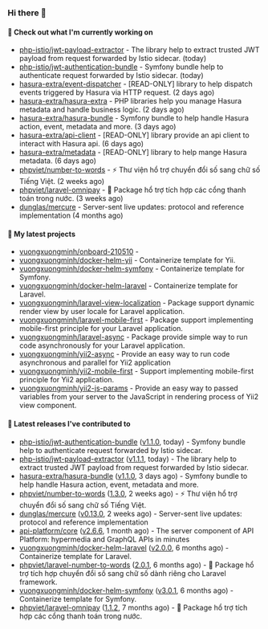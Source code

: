 ### Hi there 👋

#### 👷 Check out what I'm currently working on

- [php-istio/jwt-payload-extractor](https://github.com/php-istio/jwt-payload-extractor) - The library help to extract trusted JWT payload from request forwarded by Istio sidecar. (today)
- [php-istio/jwt-authentication-bundle](https://github.com/php-istio/jwt-authentication-bundle) - Symfony bundle help to authenticate request forwarded by Istio sidecar. (today)
- [hasura-extra/event-dispatcher](https://github.com/hasura-extra/event-dispatcher) - [READ-ONLY] library to help dispatch events triggered by Hasura via HTTP request. (2 days ago)
- [hasura-extra/hasura-extra](https://github.com/hasura-extra/hasura-extra) - PHP libraries help you manage Hasura metadata and handle business logic. (2 days ago)
- [hasura-extra/hasura-bundle](https://github.com/hasura-extra/hasura-bundle) - Symfony bundle to help handle Hasura action, event, metadata and more. (3 days ago)
- [hasura-extra/api-client](https://github.com/hasura-extra/api-client) - [READ-ONLY] library provide an api client to interact with Hasura api. (6 days ago)
- [hasura-extra/metadata](https://github.com/hasura-extra/metadata) - [READ-ONLY] library to help mange Hasura metadata. (6 days ago)
- [phpviet/number-to-words](https://github.com/phpviet/number-to-words) - :zap: Thư viện hổ trợ chuyển đổi số sang chữ số Tiếng Việt. (2 weeks ago)
- [phpviet/laravel-omnipay](https://github.com/phpviet/laravel-omnipay) - :dizzy: Package hổ trợ tích hợp các cổng thanh toán trong nước. (3 weeks ago)
- [dunglas/mercure](https://github.com/dunglas/mercure) - Server-sent live updates: protocol and reference implementation (4 months ago)

#### 🌱 My latest projects

- [vuongxuongminh/onboard-210510](https://github.com/vuongxuongminh/onboard-210510) - 
- [vuongxuongminh/docker-helm-yii](https://github.com/vuongxuongminh/docker-helm-yii) - Containerize template for Yii.
- [vuongxuongminh/docker-helm-symfony](https://github.com/vuongxuongminh/docker-helm-symfony) - Containerize template for Symfony.
- [vuongxuongminh/docker-helm-laravel](https://github.com/vuongxuongminh/docker-helm-laravel) - Containerize template for Laravel.
- [vuongxuongminh/laravel-view-localization](https://github.com/vuongxuongminh/laravel-view-localization) - Package support dynamic render view by user locale for Laravel application.
- [vuongxuongminh/laravel-mobile-first](https://github.com/vuongxuongminh/laravel-mobile-first) - Package support implementing mobile-first principle for your Laravel application. 
- [vuongxuongminh/laravel-async](https://github.com/vuongxuongminh/laravel-async) - Package provide simple way to run code asynchronously for your Laravel application.
- [vuongxuongminh/yii2-async](https://github.com/vuongxuongminh/yii2-async) - Provide an easy way to run code asynchronous and parallel for Yii2 application
- [vuongxuongminh/yii2-mobile-first](https://github.com/vuongxuongminh/yii2-mobile-first) - Support implementing mobile-first principle for Yii2 application.
- [vuongxuongminh/yii2-js-params](https://github.com/vuongxuongminh/yii2-js-params) - Provide an easy way to passed variables from your server to the JavaScript in rendering process of Yii2 view component.

#### 🔭 Latest releases I've contributed to

- [php-istio/jwt-authentication-bundle](https://github.com/php-istio/jwt-authentication-bundle) ([v1.1.0](https://github.com/php-istio/jwt-authentication-bundle/releases/tag/v1.1.0), today) - Symfony bundle help to authenticate request forwarded by Istio sidecar.
- [php-istio/jwt-payload-extractor](https://github.com/php-istio/jwt-payload-extractor) ([v1.1.1](https://github.com/php-istio/jwt-payload-extractor/releases/tag/v1.1.1), today) - The library help to extract trusted JWT payload from request forwarded by Istio sidecar.
- [hasura-extra/hasura-bundle](https://github.com/hasura-extra/hasura-bundle) ([v1.1.0](https://github.com/hasura-extra/hasura-bundle/releases/tag/v1.1.0), 3 days ago) - Symfony bundle to help handle Hasura action, event, metadata and more.
- [phpviet/number-to-words](https://github.com/phpviet/number-to-words) ([1.3.0](https://github.com/phpviet/number-to-words/releases/tag/1.3.0), 2 weeks ago) - :zap: Thư viện hổ trợ chuyển đổi số sang chữ số Tiếng Việt.
- [dunglas/mercure](https://github.com/dunglas/mercure) ([v0.13.0](https://github.com/dunglas/mercure/releases/tag/v0.13.0), 2 weeks ago) - Server-sent live updates: protocol and reference implementation
- [api-platform/core](https://github.com/api-platform/core) ([v2.6.6](https://github.com/api-platform/core/releases/tag/v2.6.6), 1 month ago) - The server component of API Platform: hypermedia and GraphQL APIs in minutes
- [vuongxuongminh/docker-helm-laravel](https://github.com/vuongxuongminh/docker-helm-laravel) ([v2.0.0](https://github.com/vuongxuongminh/docker-helm-laravel/releases/tag/v2.0.0), 6 months ago) - Containerize template for Laravel.
- [phpviet/laravel-number-to-words](https://github.com/phpviet/laravel-number-to-words) ([2.0.1](https://github.com/phpviet/laravel-number-to-words/releases/tag/2.0.1), 6 months ago) - :dizzy: Package hổ trợ tích hợp chuyển đổi số sang chữ số dành riêng cho Laravel framework. 
- [vuongxuongminh/docker-helm-symfony](https://github.com/vuongxuongminh/docker-helm-symfony) ([v3.0.1](https://github.com/vuongxuongminh/docker-helm-symfony/releases/tag/v3.0.1), 6 months ago) - Containerize template for Symfony.
- [phpviet/laravel-omnipay](https://github.com/phpviet/laravel-omnipay) ([1.1.2](https://github.com/phpviet/laravel-omnipay/releases/tag/1.1.2), 7 months ago) - :dizzy: Package hổ trợ tích hợp các cổng thanh toán trong nước.
